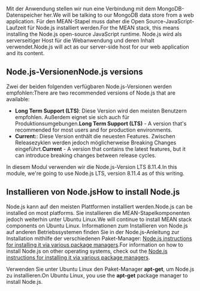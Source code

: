 <span data-ttu-id="b11ff-101">Mit der Anwendung stellen wir nun eine Verbindung mit dem MongoDB-Datenspeicher her.</span><span class="sxs-lookup"><span data-stu-id="b11ff-101">We will be talking to our MongoDB data store from a web application.</span></span> <span data-ttu-id="b11ff-102">Für den MEAN-Stapel muss daher die Open Source-JavaScript-Laufzeit für Node.js installiert werden.</span><span class="sxs-lookup"><span data-stu-id="b11ff-102">For the MEAN stack, this means installing the Node.js open-source JavaScript runtime.</span></span> <span data-ttu-id="b11ff-103">Node.js wird als serverseitiger Host für die Webanwendung und deren Inhalt verwendet.</span><span class="sxs-lookup"><span data-stu-id="b11ff-103">Node.js will act as our server-side host for our web application and its content.</span></span>

## <a name="nodejs-versions"></a><span data-ttu-id="b11ff-104">Node.js-Versionen</span><span class="sxs-lookup"><span data-stu-id="b11ff-104">Node.js versions</span></span>

<span data-ttu-id="b11ff-105">Zwei der beiden folgenden verfügbaren Node.js-Versionen werden empfohlen:</span><span class="sxs-lookup"><span data-stu-id="b11ff-105">There are two recommended versions of Node.js that are available:</span></span>

- <span data-ttu-id="b11ff-106">**Long Term Support (LTS)**: Diese Version wird den meisten Benutzern empfohlen. Außerdem eignet sie sich auch für Produktionsumgebungen.</span><span class="sxs-lookup"><span data-stu-id="b11ff-106">**Long Term Support (LTS)** - A version that's recommended for most users and for production environments.</span></span>
- <span data-ttu-id="b11ff-107">**Current:**: Diese Version enthält die neuesten Features. Zwischen Releasezyklen werden jedoch möglicherweise Breaking Changes eingeführt.</span><span class="sxs-lookup"><span data-stu-id="b11ff-107">**Current** - A version that contains the latest features, but it can introduce breaking changes between release cycles.</span></span>

<span data-ttu-id="b11ff-108">In diesem Modul verwenden wir die Node.js-Version LTS 8.11.4.</span><span class="sxs-lookup"><span data-stu-id="b11ff-108">In this module, we're going to use Node.js LTS, version 8.11.4 as of this writing.</span></span>

## <a name="how-to-install-nodejs"></a><span data-ttu-id="b11ff-109">Installieren von Node.js</span><span class="sxs-lookup"><span data-stu-id="b11ff-109">How to install Node.js</span></span>

<span data-ttu-id="b11ff-110">Node.js kann auf den meisten Plattformen installiert werden.</span><span class="sxs-lookup"><span data-stu-id="b11ff-110">Node.js can be installed on most platforms.</span></span> <span data-ttu-id="b11ff-111">Sie installieren die MEAN-Stapelkomponenten jedoch weiterhin unter Ubuntu Linux.</span><span class="sxs-lookup"><span data-stu-id="b11ff-111">We will continue to install MEAN stack components on Ubuntu Linux.</span></span> <span data-ttu-id="b11ff-112">Informationen zum Installieren von Node.js auf anderen Betriebssystemen finden Sie in der Node.js-Anleitung zur Installation mithilfe der verschiedenen Paket-Manager: [Node.js instructions for installing it via various package managers](https://nodejs.org/en/download/package-manager/).</span><span class="sxs-lookup"><span data-stu-id="b11ff-112">For information on how to install Node.js on other operating systems, check out the [Node.js instructions for installing it via various package managers](https://nodejs.org/en/download/package-manager/).</span></span>

<span data-ttu-id="b11ff-113">Verwenden Sie unter Ubuntu Linux den Paket-Manager **apt-get**, um Node.js zu installieren.</span><span class="sxs-lookup"><span data-stu-id="b11ff-113">On Ubuntu Linux, you use the **apt-get** package manager to install Node.js.</span></span>